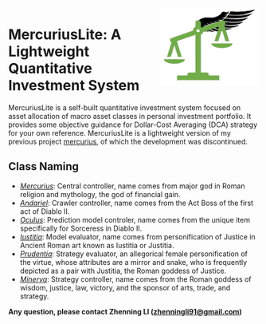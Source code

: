 <img align="right" src="https://raw.githubusercontent.com/lzhenn/mercuriuslite/master/mercuriuslite.png" alt="TesseLune Logo" width="200">

# MercuriusLite: A Lightweight Quantitative Investment System

MercuriusLite is a self-built quantitative investment system focused on asset allocation of macro asset classes in personal investment portfolio. 
It provides some objective guidance for Dollar-Cost Averaging (DCA) strategy for your own reference. 
MercuriusLite is a lightweight version of my previous project [mercurius](https://github.com/lzhenn/mercurius), of which the development was discontinued.

## Class Naming
* _[Mercurius](https://en.wikipedia.org/wiki/Mercury_(mythology))_: Central controller, name comes from major god in Roman religion and mythology, the god of financial gain.
* _[Andariel](http://classic.battle.net/diablo2exp/monsters/act1-andariel.shtml)_: Crawler controller, name comes from the Act Boss of the first act of Diablo II.
* _[Oculus](http://classic.battle.net/diablo2exp/items/normal/usorceress.shtml)_: Prediction model controler, name comes from the unique item specifically for Sorceress in Diablo II.
* _[Iustitia](https://en.wikipedia.org/wiki/Lady_Justice)_: Model evaluator, name comes from personification of Justice in Ancient Roman art known as Iustitia or Justitia.
* _[Prudentia](https://en.wikipedia.org/wiki/Prudence)_: Strategy evaluator, an allegorical female personification of the virtue, whose attributes are a mirror and snake, who is frequently depicted as a pair with Justitia, the Roman goddess of Justice. 
* _[Minerva](https://en.wikipedia.org/wiki/Minerva)_: Strategy controller, name comes from the Roman goddess of wisdom, justice, law, victory, and the sponsor of arts, trade, and strategy.

**Any question, please contact Zhenning LI (zhenningli91@gmail.com)**
